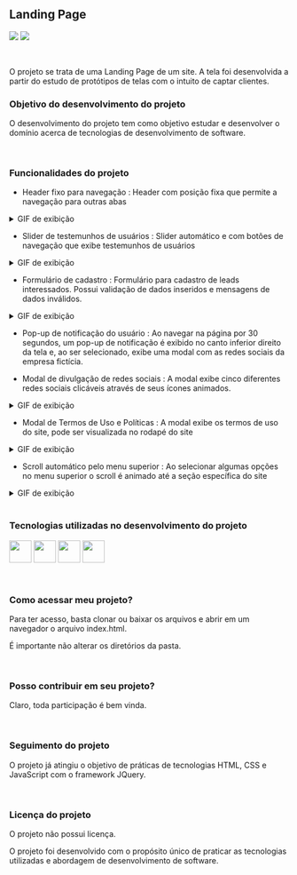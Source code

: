 ## Landing Page

<img src="https://img.shields.io/badge/Status-Done-green" /> <img src="https://img.shields.io/badge/Version-2.1.0-green" />

<br>

O projeto se trata de uma Landing Page de um site. A tela foi desenvolvida a partir do estudo de protótipos de telas com o intuito de captar clientes.

### Objetivo do desenvolvimento do projeto

O desenvolvimento do projeto tem como objetivo estudar e desenvolver o domínio acerca de tecnologias de desenvolvimento de software.

<br>

### Funcionalidades do projeto

- Header fixo para navegação : Header com posição fixa que permite a navegação para outras abas

<details><summary>GIF de exibição</summary>

  ![header-function](https://user-images.githubusercontent.com/78915072/163892486-660246b3-d2f1-4cd3-9107-0e7f4b6653eb.gif)
  
</details>

- Slider de testemunhos de usuários : Slider automático e com botões de navegação que exibe testemunhos de usuários

<details><summary>GIF de exibição</summary>

  ![slider-exhibition](https://user-images.githubusercontent.com/78915072/163892502-cd65af97-bd71-4542-bfa3-317390ec4fea.gif)
  
</details>

- Formulário de cadastro : Formulário para cadastro de leads interessados. Possui validação de dados inseridos e mensagens de dados inválidos.

<details><summary>GIF de exibição</summary>

  ![form-exhibition](https://user-images.githubusercontent.com/78915072/163892521-4f8ffd40-b49c-4688-a410-c56cd9dec14d.gif)
  
</details>

- Pop-up de notificação do usuário : Ao navegar na página por 30 segundos, um pop-up de notificação é exibido no canto inferior direito da tela e, ao ser selecionado, exibe uma modal com as redes sociais da empresa fictícia.

- Modal de divulgação de redes sociais : A modal exibe cinco diferentes redes sociais clicáveis através de seus ícones animados.

<details><summary>GIF de exibição</summary>

  ![notification-pop-up-exhibition](https://user-images.githubusercontent.com/78915072/163892581-9a79f8b0-dc62-4b80-85a6-38fd42e4a192.gif)
  
</details>

- Modal de Termos de Uso e Políticas : A modal exibe os termos de uso do site, pode ser visualizada no rodapé do site

<details><summary>GIF de exibição</summary>

![policies-modal-exhibition](https://user-images.githubusercontent.com/78915072/165002003-4b1182d3-4122-4315-bdeb-a2c1daca21aa.gif)

</details>

- Scroll automático pelo menu superior : Ao selecionar algumas opções no menu superior o scroll é animado até a seção específica do site

<details><summary>GIF de exibição</summary>

  ![navigation-exhibition](https://user-images.githubusercontent.com/78915072/165001818-e1a48216-ab33-4bc1-aaeb-97bd7a692e26.gif)

</details>

<br>

### Tecnologias utilizadas no desenvolvimento do projeto

<img src="https://cdn.jsdelivr.net/gh/devicons/devicon/icons/html5/html5-original.svg" width="40" height="40" /> <img src="https://cdn.jsdelivr.net/gh/devicons/devicon/icons/css3/css3-original.svg" width="40" height="40" /> <img src="https://cdn.jsdelivr.net/gh/devicons/devicon/icons/javascript/javascript-original.svg" width="40" height="40" /> <img src="https://cdn.jsdelivr.net/gh/devicons/devicon/icons/jquery/jquery-plain-wordmark.svg" width="40" height="40"  />

<br>

### Como acessar meu projeto?

Para ter acesso, basta clonar ou baixar os arquivos e abrir em um navegador o arquivo index.html.

É importante não alterar os diretórios da pasta.

<br>

### Posso contribuir em seu projeto?

Claro, toda participação é bem vinda.

<br>

### Seguimento do projeto

O projeto já atingiu o objetivo de práticas de tecnologias HTML, CSS e JavaScript com o framework JQuery.

<br>

### Licença do projeto

O projeto não possui licença. 

O projeto foi desenvolvido com o propósito único de praticar as tecnologias utilizadas e abordagem de desenvolvimento de software.

